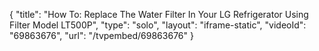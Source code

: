 {
    "title": "How To: Replace The Water Filter In Your LG Refrigerator Using Filter Model LT500P",
    "type": "solo",
    "layout": "iframe-static",
    "videoId": "69863676",
    "url": "\/tvpembed\/69863676"
}